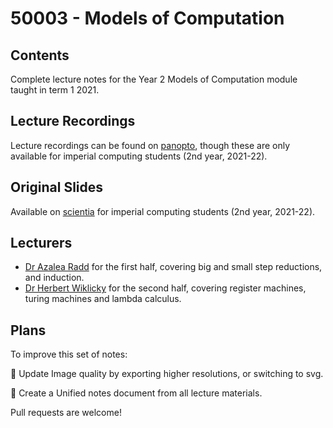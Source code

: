 # 50003 - Models of Computation
## Contents
Complete lecture notes for the Year 2 Models of Computation module taught in term 1 2021.

## Lecture Recordings
Lecture recordings can be found on [panopto](https://imperial.cloud.panopto.eu/Panopto/Pages/Sessions/List.aspx#folderID=%22d3a860dd-9b1c-40c6-adfe-adb400e57a4c%22), though these are only available for imperial computing students (2nd year, 2021-22).

## Original Slides
Available on [scientia](https://scientia.doc.ic.ac.uk/2122/modules/50003/resources) for imperial computing students (2nd year, 2021-22).

## Lecturers 
- [Dr Azalea Radd](https://www.imperial.ac.uk/people/azalea.raad) for the first half, covering big and small step reductions, and induction.
- [Dr Herbert Wiklicky](https://www.imperial.ac.uk/people/h.wiklicky) for the second half, covering register machines, turing machines and lambda calculus.

## Plans
To improve this set of notes:

🔴 Update Image quality by exporting higher resolutions, or switching to svg.

🔴 Create a Unified notes document from all lecture materials.

Pull requests are welcome!

